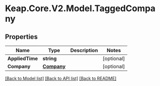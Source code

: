 # Keap.Core.V2.Model.TaggedCompany

## Properties

Name | Type | Description | Notes
------------ | ------------- | ------------- | -------------
**AppliedTime** | **string** |  | [optional] 
**Company** | [**Company**](Company.md) |  | [optional] 

[[Back to Model list]](../README.md#documentation-for-models) [[Back to API list]](../README.md#documentation-for-api-endpoints) [[Back to README]](../README.md)

